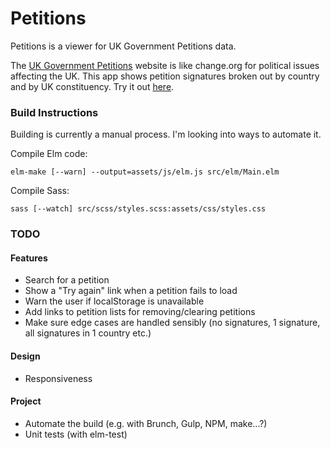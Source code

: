 # Petitions

Petitions is a viewer for UK Government Petitions data.

The [UK Government Petitions](https://petition.parliament.uk/) website is like change.org for political issues affecting the UK. This app shows petition signatures broken out by country and by UK constituency. Try it out [here](http://petitions.deepilla.com).

### Build Instructions

Building is currently a manual process. I'm looking into ways to automate it.

Compile Elm code:

`elm-make [--warn] --output=assets/js/elm.js src/elm/Main.elm`

Compile Sass:

`sass [--watch] src/scss/styles.scss:assets/css/styles.css`

### TODO

#### Features

- Search for a petition
- Show a "Try again" link when a petition fails to load
- Warn the user if localStorage is unavailable
- Add links to petition lists for removing/clearing petitions
- Make sure edge cases are handled sensibly (no signatures, 1 signature, all signatures in 1 country etc.)

#### Design

- Responsiveness

#### Project

- Automate the build (e.g. with Brunch, Gulp, NPM, make...?)
- Unit tests (with elm-test)

